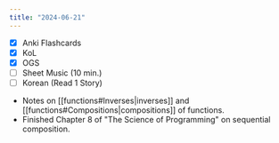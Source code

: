 ```yaml
---
title: "2024-06-21"
---
```


- [x] Anki Flashcards
- [x] KoL
- [x] OGS
- [ ] Sheet Music (10 min.)
- [ ] Korean (Read 1 Story)

* Notes on [[functions#Inverses|inverses]] and [[functions#Compositions|compositions]] of functions.
* Finished Chapter 8 of "The Science of Programming" on sequential composition.